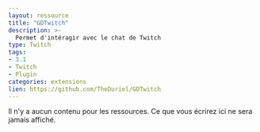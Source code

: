 ```yaml
---
layout: ressource
title: "GDTwitch"
description: >-
  Permet d'intéragir avec le chat de Twitch
type: Twitch
tags:
- 3.1
- Twitch
- Plugin
categories: extensions
lien: https://github.com/TheDuriel/GDTwitch
---
```


Il n'y a aucun contenu pour les ressources.
Ce que vous écrirez ici ne sera jamais affiché.
